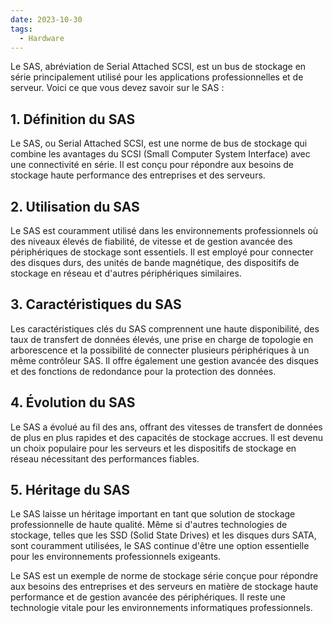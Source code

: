 ```yaml
---
date: 2023-10-30
tags:
  - Hardware
---
```


Le SAS, abréviation de Serial Attached SCSI, est un bus de stockage en série principalement utilisé pour les applications professionnelles et de serveur. Voici ce que vous devez savoir sur le SAS :

## **1. Définition du SAS**

Le SAS, ou Serial Attached SCSI, est une norme de bus de stockage qui combine les avantages du SCSI (Small Computer System Interface) avec une connectivité en série. Il est conçu pour répondre aux besoins de stockage haute performance des entreprises et des serveurs.

## **2. Utilisation du SAS**

Le SAS est couramment utilisé dans les environnements professionnels où des niveaux élevés de fiabilité, de vitesse et de gestion avancée des périphériques de stockage sont essentiels. Il est employé pour connecter des disques durs, des unités de bande magnétique, des dispositifs de stockage en réseau et d'autres périphériques similaires.

## **3. Caractéristiques du SAS**

Les caractéristiques clés du SAS comprennent une haute disponibilité, des taux de transfert de données élevés, une prise en charge de topologie en arborescence et la possibilité de connecter plusieurs périphériques à un même contrôleur SAS. Il offre également une gestion avancée des disques et des fonctions de redondance pour la protection des données.

## **4. Évolution du SAS**

Le SAS a évolué au fil des ans, offrant des vitesses de transfert de données de plus en plus rapides et des capacités de stockage accrues. Il est devenu un choix populaire pour les serveurs et les dispositifs de stockage en réseau nécessitant des performances fiables.

## **5. Héritage du SAS**

Le SAS laisse un héritage important en tant que solution de stockage professionnelle de haute qualité. Même si d'autres technologies de stockage, telles que les SSD (Solid State Drives) et les disques durs SATA, sont couramment utilisées, le SAS continue d'être une option essentielle pour les environnements professionnels exigeants.

Le SAS est un exemple de norme de stockage série conçue pour répondre aux besoins des entreprises et des serveurs en matière de stockage haute performance et de gestion avancée des périphériques. Il reste une technologie vitale pour les environnements informatiques professionnels.
